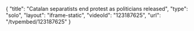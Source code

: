 {
    "title": "Catalan separatists end protest as politicians released",
    "type": "solo",
    "layout": "iframe-static",
    "videoId": "123187625",
    "url": "\/tvpembed\/123187625"
}